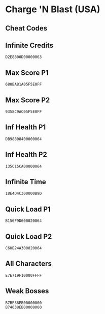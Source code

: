 # Charge 'N Blast (USA)

## Cheat Codes

## Infinite Credits

```
D2E8800D00000063

```

## Max Score P1

```
680BA81A05F5E0FF

```

## Max Score P2

```
9358C9AC05F5E0FF

```

## Inf Health P1

```
DB98808400000064

```

## Inf Health P2

```
135C15CA00000064

```

## Infinite Time

```
18E4D4C300000B9D

```

## Quick Load P1

```
B156F9D600020064

```

## Quick Load P2

```
C60B24A300020064

```

## All Characters

```
E7E719F10000FFFF

```

## Weak Bosses

```
B7BE38EB00000000
B74638EB00000000

```


